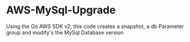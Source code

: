 # AWS-MySql-Upgrade
Using the Go AWS SDK v2, this code creates a snapshot, a db Parameter group and modify's the MySql Database version
